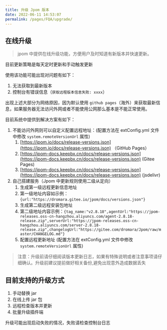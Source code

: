 ```yaml
---
title: 升级 Jpom 版本
date: 2022-06-11 14:53:07
permalink: /pages/FQA/upgrade/
---
```


## 在线升级

> jpom 中提供在线升级功能，方便用户及时知道有新版本并快速更新。

目前更新策略是每天定时更新和手动触发更新

使用该功能可能出现对问题有如下：

1. 无法获取到最新版本
2. 控制台有错误信息（`获取远程版本信息失败: xxxx`）

出现上述大部分为网络原因，因为默认使用 `github pages`（海外）来获取最新信息，如果服务器无法访问外网或者不能使用公网那么基本是不能正常使用。

目前系统中提供到解决方案有如下：

1. 不能访问外网则可以自定义配置远程地址：(配置方法在 extConfig.yml 文件中修改 `system.remoteVersionUrl` 属性)
    1. [https://jpom.io/docs/release-versions.json](https://jpom.io/docs/release-versions.json) （GitHub Pages）
    2. [https://jpom-docs.keepbx.cn/docs/release-versions.json](https://jpom-docs.keepbx.cn/docs/release-versions.json) (Gitee Pages)
    3. [https://jpom-docs.keepbx.cn/docs/release-versions.json](https://jpom-docs.keepbx.cn/docs/release-versions.json) (jsdelivr)
2. 自己搭建服务（Jpom 中更新规则使用二级从定向）
    1. 生成第一级远程更新信息地址
    2. 第一级地址内容如示例：`{url:"https://dromara.gitee.io/jpom/docs/versions.json"}`
    3. 生成第二级远程安装包地址
    4. 第二级地址内容示例：`{tag_name:"v2.8.18",agentUrl:"https://jpom-releases.oss-cn-hangzhou.aliyuncs.com/agent-2.8.18-release.zip",serverUrl:"https://jpom-releases.oss-cn-hangzhou.aliyuncs.com/server-2.8.18-release.zip",changelogUrl:"https://gitee.com/dromara/Jpom/raw/master/CHANGELOG.md"}`
    5. 配置远程更新地址 (配置方法在 extConfig.yml 文件中修改 `system.remoteVersionUrl` 属性)



> 注意：升级前请仔细阅读版本更新日志，如果有特殊说明或者注意事项请仔细确认。升级前建议提前做好相关备份,避免出现意外造成数据丢失

## 目前支持的升级方式

1. 手动替换 jar
2. 在线上传 jar 包
3. 远程检查版本并更新
4. 批量升级插件端

升级可能出现启动失败的情况，失败请检查控制台日志